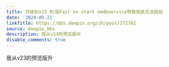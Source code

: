 ```yaml
---
title: 升级到v23 RC版Fail to start nmdbservice导致系统无法启动
date: '2024-05-21'
linkTitle: https://bbs.deepin.org/zh/post/272782
source: deepin_bbs
description: 我从v23的预览版升
disable_comments: true
---
```

我从v23的预览版升
